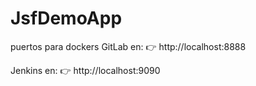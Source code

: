 # JsfDemoApp
puertos para dockers
GitLab en:
👉 http://localhost:8888

Jenkins en:
👉 http://localhost:9090